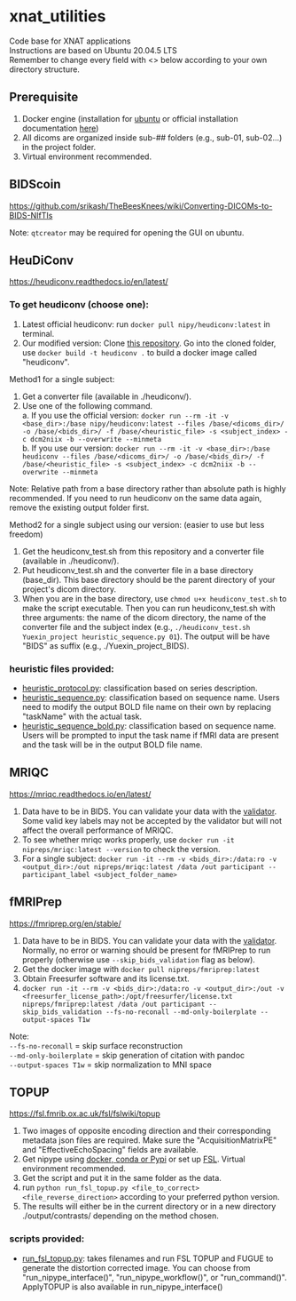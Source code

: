 # xnat_utilities
Code base for XNAT applications \
Instructions are based on Ubuntu 20.04.5 LTS \
Remember to change every field with <> below according to your own directory structure. 


## Prerequisite
1. Docker engine (installation for [ubuntu](https://github.com/srikash/TheBeesKnees/wiki/Installing-Docker-on-Ubuntu) or official installation documentation [here](https://docs.docker.com/engine/install/))
2. All dicoms are organized inside sub-## folders (e.g., sub-01, sub-02...) in the project folder.
3. Virtual environment recommended.

## BIDScoin
https://github.com/srikash/TheBeesKnees/wiki/Converting-DICOMs-to-BIDS-NIfTIs

Note: `qtcreator` may be required for opening the GUI on ubuntu.

## HeuDiConv
https://heudiconv.readthedocs.io/en/latest/

### To get heudiconv (choose one):
1. Latest official heudiconv: run `docker pull nipy/heudiconv:latest` in terminal.
2. Our modified version:
    Clone [this repository](https://github.com/845127818virna/heudiconv). Go into the cloned folder, use `docker build -t heudiconv .` to build a docker image called "heudiconv".

Method1 for a single subject:
1. Get a converter file (available in ./heudiconv/).
2. Use one of the following command. \
a. If you use the official version: `docker run --rm -it -v <base_dir>:/base nipy/heudiconv:latest --files /base/<dicoms_dir>/ -o /base/<bids_dir>/ -f /base/<heuristic_file> -s <subject_index> -c dcm2niix -b --overwrite --minmeta`\
b. If you use our version: `docker run --rm -it -v <base_dir>:/base heudiconv --files /base/<dicoms_dir>/ -o /base/<bids_dir>/ -f /base/<heuristic_file> -s <subject_index> -c dcm2niix -b --overwrite --minmeta`

Note: Relative path from a base directory rather than absolute path is highly recommended. If you need to run heudiconv on the same data again, remove the existing output folder first.

Method2 for a single subject using our version: (easier to use but less freedom)
1. Get the heudiconv_test.sh from this repository and a converter file (available in ./heudiconv/).
2. Put heudiconv_test.sh and the converter file in a base directory (base_dir). This base directory should be the parent directory of your project's dicom directory.
3. When you are in the base directory, use `chmod u+x heudiconv_test.sh` to make the script executable. Then you can run heudiconv_test.sh with three arguments: the name of the dicom directory, the name of the converter file and the subject index (e.g., `./heudiconv_test.sh Yuexin_project heuristic_sequence.py 01`). The output will be have "BIDS" as suffix (e.g., ./Yuexin_project_BIDS).

### heuristic files provided:
- [heuristic_protocol.py](https://github.com/BRAIN-TO/xnat_utilities/blob/main/heudiconv/heuristic_protocol.py): classification based on series description.
- [heuristic_sequence.py](https://github.com/BRAIN-TO/xnat_utilities/blob/main/heudiconv/heuristic_sequence.py): classification based on sequence name. Users need to modify the output BOLD file name on their own by replacing "taskName" with the actual task.
- [heuristic_sequence_bold.py](https://github.com/BRAIN-TO/xnat_utilities/blob/main/heudiconv/heuristic_sequence_bold.py): classification based on sequence name. Users will be prompted to input the task name if fMRI data are present and the task will be in the output BOLD file name.

## MRIQC
https://mriqc.readthedocs.io/en/latest/

1. Data have to be in BIDS. You can validate your data with the [validator](http://incf.github.io/bids-validator/). Some valid key labels may not be accepted by the validator but will not affect the overall performance of MRIQC.
2. To see whether mriqc works properly, use `docker run -it nipreps/mriqc:latest --version` to check the version.
3. For a single subject: `docker run -it --rm -v <bids_dir>:/data:ro -v <output_dir>:/out nipreps/mriqc:latest /data /out participant --participant_label <subject_folder_name>`

## fMRIPrep
https://fmriprep.org/en/stable/

1. Data have to be in BIDS. You can validate your data with the [validator](http://incf.github.io/bids-validator/). Normally, no error or warning should be present for fMRIPrep to run properly (otherwise use `--skip_bids_validation` flag as below).
2. Get the docker image with `docker pull nipreps/fmriprep:latest`
3. Obtain Freesurfer software and its license.txt.
3. `docker run -it --rm -v <bids_dir>:/data:ro -v <output_dir>:/out -v <freesurfer_license_path>:/opt/freesurfer/license.txt nipreps/fmriprep:latest /data /out participant --skip_bids_validation --fs-no-reconall --md-only-boilerplate --output-spaces T1w`

Note:\
`--fs-no-reconall` = skip surface reconstruction\
`--md-only-boilerplate` = skip generation of citation with pandoc\
`--output-spaces T1w` = skip normalization to MNI space

## TOPUP
https://fsl.fmrib.ox.ac.uk/fsl/fslwiki/topup

1. Two images of opposite encoding direction and their corresponding metadata json files are required. Make sure the "AcquisitionMatrixPE" and "EffectiveEchoSpacing" fields are available.
2. Get nipype using [docker, conda or Pypi](https://nipype.readthedocs.io/en/latest/users/install.html) or set up [FSL](https://fsl.fmrib.ox.ac.uk/fsl/fslwiki/FslInstallation). Virtual environment recommended.
2. Get the script and put it in the same folder as the data.
3. run `python run_fsl_topup.py <file_to_correct> <file_reverse_direction>` according to your preferred python version.
4. The results will either be in the current directory or in a new directory ./output/contrasts/ depending on the method chosen.

### scripts provided:
- [run_fsl_topup.py](https://github.com/BRAIN-TO/xnat_utilities/blob/main/run_fsl_topup.py): takes filenames and run FSL TOPUP and FUGUE to generate the distortion corrected image. You can choose from "run_nipype_interface()", "run_nipype_workflow()", or "run_command()". ApplyTOPUP is also available in run_nipype_interface()

